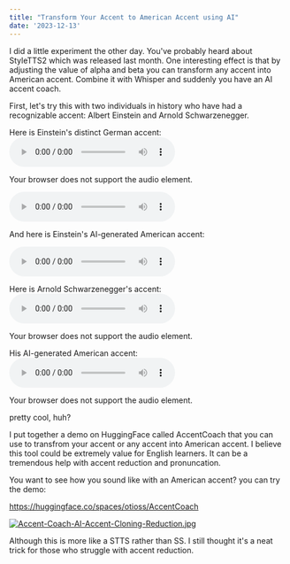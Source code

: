 ```yaml
---
title: "Transform Your Accent to American Accent using AI"
date: '2023-12-13'
---
```

I did a little experiment the other day. You've probably heard about StyleTTS2 which was released last month. One interesting effect is that by adjusting the value of alpha and beta you can transform any accent into American accent. Combine it with Whisper and suddenly you have an AI accent coach. 

First, let's try this with two individuals in history who have had a recognizable accent: Albert Einstein and Arnold Schwarzenegger.

Here is  Einstein's distinct German accent:
<audio controls="controls" preload="auto" src="/media/Albert-Einstein">
<p>Your browser does not support the audio element.</p>
</audio>

<audio controls="controls" preload="auto" src="/assets/audio/Albert-Einstein.wav">
<p>Your browser does not support the audio element.</p>
</audio>

And here is Einstein's AI-generated American accent:

<audio controls="controls" preload="auto" src="https://dl.sndup.net/jq46/Albert-Einstein-Native-American-Accent.wav">
<p>Your browser does not support the audio element.</p>
</audio>

Here is Arnold Schwarzenegger's accent:
<audio controls="controls" preload="auto" src="https://dl.sndup.net/p6gz/Arnold-Schwarzenegger.wav">
<p>Your browser does not support the audio element.</p>
</audio>

His AI-generated American accent:
<audio controls="controls" preload="auto" src="https://dl.sndup.net/mkgc/Arnold-Schwarzenegger-Native-American-Accent.wav">
<p>Your browser does not support the audio element.</p>
</audio>

pretty cool, huh?

I put together a demo on HuggingFace called AccentCoach that you can use to transfrom your accent or any accent into American accent. I believe this tool could be extremely value for English learners. It can be a tremendous help with accent reduction and pronuncation. 

You want to see how you sound like with an American accent? you can try the demo:

https://huggingface.co/spaces/otioss/AccentCoach

[![Accent-Coach-AI-Accent-Cloning-Reduction.jpg](https://i.postimg.cc/wvYtD7Dd/Accent-Coach-AI-Accent-Cloning-Reduction.jpg)](https://postimg.cc/KKQv2c99)

Although this is more like a STTS rather than SS. I still thought it's a neat trick for those who struggle with accent reduction. 